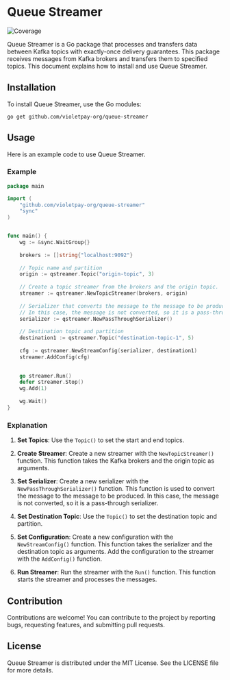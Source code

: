 # Queue Streamer
![Coverage](https://img.shields.io/badge/Coverage-91.6%25-brightgreen)

Queue Streamer is a Go package that processes and transfers data between Kafka topics with exactly-once delivery guarantees. This package receives messages from Kafka brokers and transfers them to specified topics. This document explains how to install and use Queue Streamer.

## Installation

To install Queue Streamer, use the Go modules:

```shell
go get github.com/violetpay-org/queue-streamer
```

## Usage

Here is an example code to use Queue Streamer.

### Example

```go
package main

import (
	"github.com/violetpay-org/queue-streamer"
	"sync"
)


func main() {
	wg := &sync.WaitGroup{}
	
	brokers := []string{"localhost:9092"} 
	
	// Topic name and partition
	origin := qstreamer.Topic("origin-topic", 3)
	
	// Create a topic streamer from the brokers and the origin topic.
	streamer := qstreamer.NewTopicStreamer(brokers, origin)
	
	// Serializer that converts the message to the message to be produced. 
	// In this case, the message is not converted, so it is a pass-through serializer.
	serializer := qstreamer.NewPassThroughSerializer()
	
	// Destination topic and partition
	destination1 := qstreamer.Topic("destination-topic-1", 5)
	
	cfg := qstreamer.NewStreamConfig(serializer, destination1)
	streamer.AddConfig(cfg)

	
	go streamer.Run()
	defer streamer.Stop()
	wg.Add(1)
	
	wg.Wait()
}
```

### Explanation

1. **Set Topics**: Use the `Topic()` to set the start and end topics.

2. **Create Streamer**: Create a new streamer with the `NewTopicStreamer()` function. This function takes the Kafka brokers and the origin topic as arguments.

3. **Set Serializer**: Create a new serializer with the `NewPassThroughSerializer()` function. This function is used to convert the message to the message to be produced. In this case, the message is not converted, so it is a pass-through serializer.

4. **Set Destination Topic**: Use the `Topic()` to set the destination topic and partition.

5. **Set Configuration**: Create a new configuration with the `NewStreamConfig()` function. This function takes the serializer and the destination topic as arguments. Add the configuration to the streamer with the `AddConfig()` function.

6. **Run Streamer**: Run the streamer with the `Run()` function. This function starts the streamer and processes the messages.

## Contribution

Contributions are welcome! You can contribute to the project by reporting bugs, requesting features, and submitting pull requests. 

## License

Queue Streamer is distributed under the MIT License. See the LICENSE file for more details.
